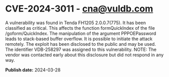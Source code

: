 # CVE-2024-3011 - cna@vuldb.com

A vulnerability was found in Tenda FH1205 2.0.0.7(775). It has been classified as critical. This affects the function formQuickIndex of the file /goform/QuickIndex. The manipulation of the argument PPPOEPassword leads to stack-based buffer overflow. It is possible to initiate the attack remotely. The exploit has been disclosed to the public and may be used. The identifier VDB-258297 was assigned to this vulnerability. NOTE: The vendor was contacted early about this disclosure but did not respond in any way.

**Publish date:** 2024-03-28
